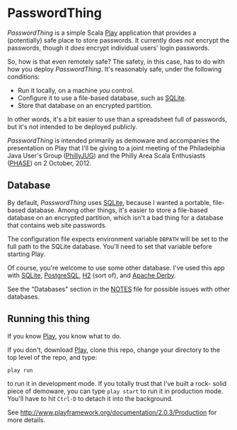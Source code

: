 # PasswordThing

*PasswordThing* is a simple Scala [Play][] application that provides a
(potentially) safe place to store passwords. It currently does _not_ encrypt
the passwords, though it _does_ encrypt individual users' login passwords.

So, how is that even remotely safe? The safety, in this case, has to do with
how you deploy *PasswordThing*. It's reasonably safe, under the following
conditions:

* Run it locally, on a machine _you_ control.
* Configure it to use a file-based database, such as [SQLite][].
* Store that database on an encrypted partition.

In other words, it's a bit easier to use than a spreadsheet full of passwords,
but it's not intended to be deployed publicly.

*PasswordThing* is intended primarily as demoware and accompanies the
presentation on Play that I'll be giving to a joint meeting of the Philadelphia
Java User's Group ([PhillyJUG][]) and the Philly Area Scala Enthusiasts
([PHASE][]) on 2 October, 2012.

## Database

By default, *PasswordThing* uses [SQLite][], because I wanted a portable, file-
based database. Among other things, it's easier to store a file-based database
on an encrypted partition, which isn't a bad thing for a database that contains
web site passwords.

The configuration file expects environment variable `DBPATH` will be set
to the full path to the SQLite database. You'll need to set that variable
before starting Play.

Of course, you're welcome to use some other database. I've used this app
with [SQLite][], [PostgreSQL][], [H2][] (sort of), and [Apache Derby][].

See the "Databases" section in the [NOTES][] file for possible issues with
other databases.

## Running this thing

If you know [Play][], you know what to do.

If you don't, download [Play][], clone this repo, change your directory to
the top level of the repo, and type:

    play run

to run it in development mode. If you totally trust that I've built a rock-
solid piece of demoware, you can type `play start` to run it in production
mode. You'll have to hit `Ctrl-D` to detach it into the background.

See <http://www.playframework.org/documentation/2.0.3/Production> for more
details.

[Play]: http://playframework.org/
[evolutions]: http://scala.playframework.org/documentation/2.0.3/Evolutions
[PhillyJUG]: http://phillyjug.skookle.com/
[PHASE]: http://scala-phase.org/
[Apache Derby]: http://db.apache.org/derby/
[H2]: http://www.h2database.org/
[SQLite]: http://www.sqlite.org/
[PostgreSQL]: http://www.postgresql.org/
[NOTES]: https://github.com/bmc/passwordthing-scala/blob/master/NOTES.md